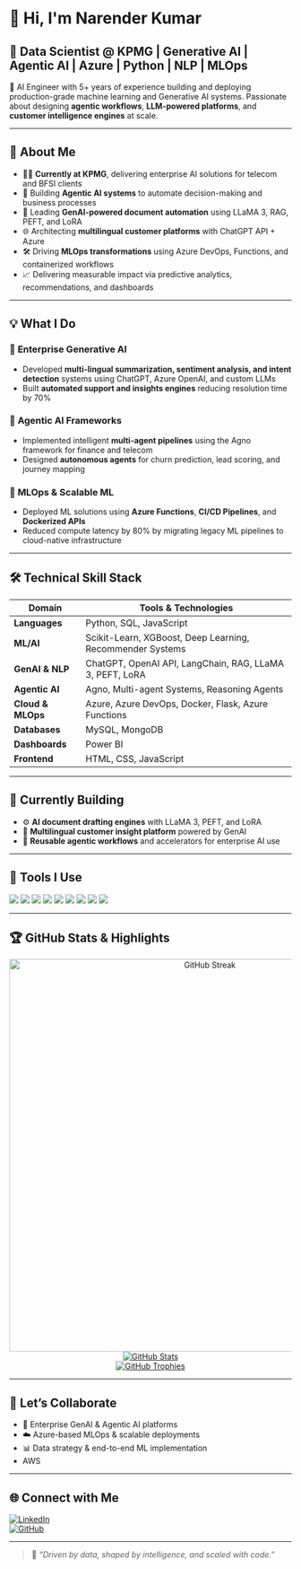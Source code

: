 # 👋 Hi, I'm Narender Kumar

## 🚀 Data Scientist @ KPMG | Generative AI | Agentic AI | Azure | Python | NLP | MLOps

🎯 AI Engineer with 5+ years of experience building and deploying production-grade machine learning and Generative AI systems. Passionate about designing **agentic workflows**, **LLM-powered platforms**, and **customer intelligence engines** at scale.

---

## 🧠 About Me

- 👨‍💼 **Currently at KPMG**, delivering enterprise AI solutions for telecom and BFSI clients  
- 🤖 Building **Agentic AI systems** to automate decision-making and business processes  
- 📄 Leading **GenAI-powered document automation** using LLaMA 3, RAG, PEFT, and LoRA  
- 🌐 Architecting **multilingual customer platforms** with ChatGPT API + Azure  
- 🛠️ Driving **MLOps transformations** using Azure DevOps, Functions, and containerized workflows  
- 📈 Delivering measurable impact via predictive analytics, recommendations, and dashboards  

---

## 💡 What I Do

### 🔹 **Enterprise Generative AI**
- Developed **multi-lingual summarization, sentiment analysis, and intent detection** systems using ChatGPT, Azure OpenAI, and custom LLMs  
- Built **automated support and insights engines** reducing resolution time by 70%  

### 🔹 **Agentic AI Frameworks**
- Implemented intelligent **multi-agent pipelines** using the Agno framework for finance and telecom  
- Designed **autonomous agents** for churn prediction, lead scoring, and journey mapping  

### 🔹 **MLOps & Scalable ML**
- Deployed ML solutions using **Azure Functions**, **CI/CD Pipelines**, and **Dockerized APIs**  
- Reduced compute latency by 80% by migrating legacy ML pipelines to cloud-native infrastructure  

---

## 🛠️ Technical Skill Stack

| Domain | Tools & Technologies |
|--------|----------------------|
| **Languages** | Python, SQL, JavaScript |
| **ML/AI** | Scikit-Learn, XGBoost, Deep Learning, Recommender Systems |
| **GenAI & NLP** | ChatGPT, OpenAI API, LangChain, RAG, LLaMA 3, PEFT, LoRA |
| **Agentic AI** | Agno, Multi-agent Systems, Reasoning Agents |
| **Cloud & MLOps** | Azure, Azure DevOps, Docker, Flask, Azure Functions |
| **Databases** | MySQL, MongoDB |
| **Dashboards** | Power BI |
| **Frontend** | HTML, CSS, JavaScript |

---

## 🔭 Currently Building

- ⚙️ **AI document drafting engines** with LLaMA 3, PEFT, and LoRA  
- 💬 **Multilingual customer insight platform** powered by GenAI  
- 🧠 **Reusable agentic workflows** and accelerators for enterprise AI use  

---

## 🧰 Tools I Use

<p align="left">
  <img src="https://img.shields.io/badge/Python-3776AB?style=flat&logo=python&logoColor=white"/>
  <img src="https://img.shields.io/badge/Azure-0078D4?style=flat&logo=microsoftazure&logoColor=white"/>
  <img src="https://img.shields.io/badge/Docker-2496ED?style=flat&logo=docker&logoColor=white"/>
  <img src="https://img.shields.io/badge/MySQL-4479A1?style=flat&logo=mysql&logoColor=white"/>
  <img src="https://img.shields.io/badge/MongoDB-47A248?style=flat&logo=mongodb&logoColor=white"/>
  <img src="https://img.shields.io/badge/Flask-000000?style=flat&logo=flask&logoColor=white"/>
  <img src="https://img.shields.io/badge/HTML5-E34F26?style=flat&logo=html5&logoColor=white"/>
  <img src="https://img.shields.io/badge/CSS3-1572B6?style=flat&logo=css3&logoColor=white"/>
  <img src="https://img.shields.io/badge/JavaScript-F7DF1E?style=flat&logo=javascript&logoColor=black"/>
</p>

---

## 🏆 GitHub Stats & Highlights

<p align="center">
  <a href="https://github.com/Narenderbeniwal">
    <img src="https://streak-stats.demolab.com?user=Narenderbeniwal&theme=default&hide_border=false" alt="GitHub Streak" width="700"/>
  </a>
  <br/>
  <a href="https://github.com/Narenderbeniwal">
    <img src="https://github-readme-stats.vercel.app/api?username=Narenderbeniwal&show_icons=true&theme=default" alt="GitHub Stats"/>
  </a>
  <br/>
  <a href="https://github.com/Narenderbeniwal">
    <img src="https://github-profile-trophy.vercel.app/?username=Narenderbeniwal&theme=flat&no-frame=true&title=Stars,Commits,Followers,Repositories" alt="GitHub Trophies"/>
  </a>
</p>

---

## 🤝 Let’s Collaborate

- 🎯 Enterprise GenAI & Agentic AI platforms  
- ☁️ Azure-based MLOps & scalable deployments  
- 📊 Data strategy & end-to-end ML implementation 
- AWS 

---

## 🌐 Connect with Me

[![LinkedIn](https://img.shields.io/badge/LinkedIn-0A66C2?style=flat&logo=linkedin&logoColor=white)](https://www.linkedin.com/in/narender-kumar-0b774a161/)  
[![GitHub](https://img.shields.io/badge/GitHub-000?style=flat&logo=github&logoColor=white)](https://github.com/Narenderbeniwal)

---

> 🧠 _“Driven by data, shaped by intelligence, and scaled with code.”_
